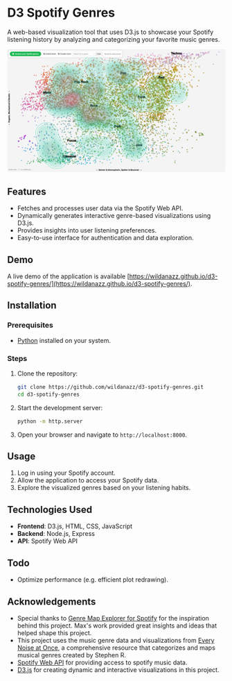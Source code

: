 # D3 Spotify Genres

A web-based visualization tool that uses D3.js to showcase your Spotify listening history by analyzing and categorizing your favorite music genres.

![Spotify Genres](./data/image.png)

## Features

- Fetches and processes user data via the Spotify Web API.
- Dynamically generates interactive genre-based visualizations using D3.js.
- Provides insights into user listening preferences.
- Easy-to-use interface for authentication and data exploration.

## Demo

A live demo of the application is available [https://wildanazz.github.io/d3-spotify-genres/](https://wildanazz.github.io/d3-spotify-genres/).

## Installation

### Prerequisites

- [Python](https://www.python.org/) installed on your system.

### Steps

1. Clone the repository:
   ```bash
   git clone https://github.com/wildanazz/d3-spotify-genres.git
   cd d3-spotify-genres
   ```

2. Start the development server:
   ```bash
   python -m http.server
   ```

3. Open your browser and navigate to `http://localhost:8000`.

## Usage

1. Log in using your Spotify account.
2. Allow the application to access your Spotify data.
3. Explore the visualized genres based on your listening habits.

## Technologies Used

- **Frontend**: D3.js, HTML, CSS, JavaScript
- **Backend**: Node.js, Express
- **API**: Spotify Web API

## Todo

- Optimize performance (e.g. efficient plot redrawing).

## Acknowledgements

- Special thanks to [Genre Map Explorer for Spotify](https://github.com/username/repository) for the inspiration behind this project. Max's work provided great insights and ideas that helped shape this project.
- This project uses the music genre data and visualizations from [Every Noise at Once](https://everynoise.com/), a comprehensive resource that categorizes and maps musical genres created by Stephen R.
- [Spotify Web API](https://developer.spotify.com/documentation/web-api/) for providing access to spotify music data.
- [D3.js](https://d3js.org/) for creating dynamic and interactive visualizations in this project.

